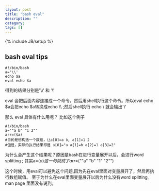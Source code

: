 ```yaml
---
layout: post
title: "bash eval"
description: ""
category: 
tags: []
---
```

{% include JB/setup %}
## bash eval tips

	#!/bin/bash
	a='\\'
	echo $a
	eval echo $a

得到的结果分别是'\\\\' 和 '\\'

eval 会把后面内容连接成一个命令，然后用shell执行这个命令。所以eval echo $a会把echo $a转换成echo \\\\ ;然后shell执行 echo \\ 就会输出'\\'

那么 eval 具体有什么用呢？
比如这个例子

	#!/bin/bash
	a='"a b" "1 2"'
	arr=($a)
	#目的是想构造一个数组，让a[0]=a b, a[1]=1 2
	#但是，实际的执行结果却是 a[0]="a a[1]=b a[2]=1 a[3]=2"

为什么会产生这个结果呢？原因是bash在进行变量展开以后，会进行word splitting ; 其实a=($a)这一句就成了
	arr=$(""a" "b" "1" "2"")

这个时候，用eval可以避免这个问题,因为先在eval里面对变量展开了，然后再执行数组赋值。 至于为什么在eval里面变量展开以后为什么没有word splitting, man page 里面没有说到。


